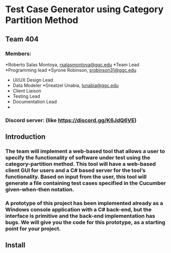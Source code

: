 # Test Case Generator using Category Partition Method

## Team 404

### Members:
*Roberto Salas Montoya, rsalasmontoya@ggc.edu
  *Team Lead
  *Programming lead
*Syrone Robinson, srobinson31@ggc.edu
  * UI/UX Design Lead
  * Data Modeler
*Greatzel Unabia, lunabia@ggc.edu
  * Client Liaison
  * Testing Lead
  * Documentation Lead
  * 
### Discord server: (like https://discord.gg/K6JdQ6VE)

## Introduction
### The team will implement a web-based tool that allows a user to specify the functionality of software under test using the category-partition method. This tool will have a web-based client GUI for users and a C# based server for the tool’s functionality. Based on input from the user, this tool will generate a file containing test cases specified in the Cucumber given-when-then notation.
### A prototype of this project has been implemented already as a Windows console application with a C# back-end, but the interface is primitive and the back-end implementation has bugs. We will give you the code for this prototype, as a starting point for your project.

## Install
